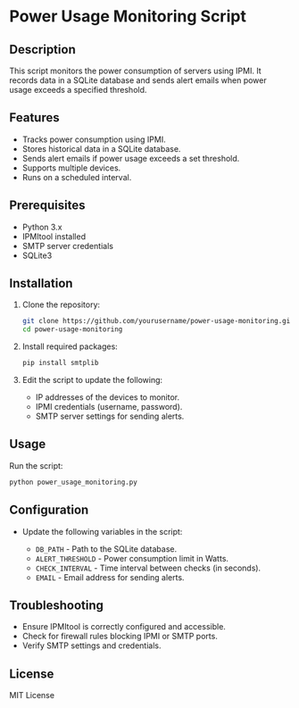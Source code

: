 # Power Usage Monitoring Script

## Description

This script monitors the power consumption of servers using IPMI. It records data in a SQLite database and sends alert emails when power usage exceeds a specified threshold.

## Features

* Tracks power consumption using IPMI.
* Stores historical data in a SQLite database.
* Sends alert emails if power usage exceeds a set threshold.
* Supports multiple devices.
* Runs on a scheduled interval.

## Prerequisites

* Python 3.x
* IPMItool installed
* SMTP server credentials
* SQLite3

## Installation

1. Clone the repository:

   ```bash
   git clone https://github.com/yourusername/power-usage-monitoring.git
   cd power-usage-monitoring
   ```

2. Install required packages:

   ```bash
   pip install smtplib
   ```

3. Edit the script to update the following:

   * IP addresses of the devices to monitor.
   * IPMI credentials (username, password).
   * SMTP server settings for sending alerts.

## Usage

Run the script:

```bash
python power_usage_monitoring.py
```

## Configuration

* Update the following variables in the script:

  * `DB_PATH` - Path to the SQLite database.
  * `ALERT_THRESHOLD` - Power consumption limit in Watts.
  * `CHECK_INTERVAL` - Time interval between checks (in seconds).
  * `EMAIL` - Email address for sending alerts.

## Troubleshooting

* Ensure IPMItool is correctly configured and accessible.
* Check for firewall rules blocking IPMI or SMTP ports.
* Verify SMTP settings and credentials.

## License

MIT License
